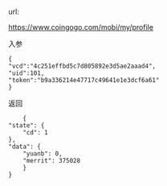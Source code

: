 url:

https://www.coingogo.com/mobi/my/profile

入参

	{
	"vcd":"4c251effbd5c7d805892e3d5ae2aaad4",
	"uid":101,
	"token":"b9a336214e47717c49641e1e3dcf6a61"
	}

返回

		{
    "state": {
        "cd": 1
    },
    "data": {
        "yuanb": 0,
        "merrit": 375028
    	}
	}	
